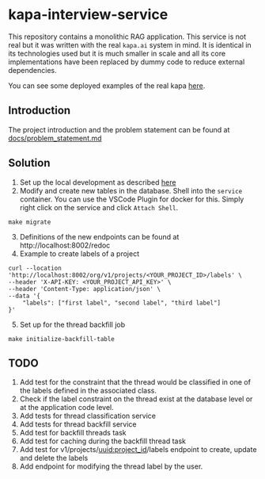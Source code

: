 # kapa-interview-service

This repository contains a monolithic RAG application. This service is not real but it was written with the real `kapa.ai` system in mind. It is identical in its technologies used but it is much smaller in scale and all its core implementations have been replaced by dummy code to reduce external dependencies.

You can see some deployed examples of the real kapa [here](https://docs.kapa.ai/examples).

## Introduction

The project introduction and the problem statement can be found at [docs/problem_statement.md](docs/problem_statement.md)

## Solution
1. Set up the local development as described [here](https://github.com/Ayush-iitkgp/django-service/blob/dev/docs/problem_statement.md#local-development)
2. Modify and create new tables in the database. Shell into the `service` container. You can use the VSCode Plugin for docker for this. Simply right click on the service and click `Attach Shell`.
```
make migrate
```
3. Definitions of the new endpoints can be found at http://localhost:8002/redoc
4. Example to create labels of a project
```
curl --location 'http://localhost:8002/org/v1/projects/<YOUR_PROJECT_ID>/labels' \
--header 'X-API-KEY: <YOUR_PROJECT_API_KEY>' \
--header 'Content-Type: application/json' \
--data '{
    "labels": ["first label", "second label", "third label"]
}'
```
5. Set up for the thread backfill job
```
make initialize-backfill-table
```


## TODO
1. Add test for the constraint that the thread would be classified in one of the labels defined in the associated class.
2. Check if the label constraint on the thread exist at the database level or at the application code level.
3. Add tests for thread classification service
4. Add tests for thread backfill service
5. Add test for backfill threads task
6. Add test for caching during the backfill thread task
7. Add test for v1/projects/<uuid:project_id>/labels endpoint to create, update and delete the labels
8. Add endpoint for modifying the thread label by the user.
